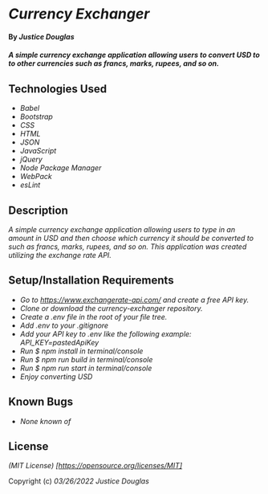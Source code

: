 # _Currency Exchanger_

#### By _**Justice Douglas**_

#### _A simple currency exchange application allowing users to convert USD to to other currencies such as francs, marks, rupees, and so on._

## Technologies Used

* _Babel_
* _Bootstrap_
* _CSS_
* _HTML_
* _JSON_
* _JavaScript_
* _jQuery_
* _Node Package Manager_
* _WebPack_
* _esLint_

## Description

_A simple currency exchange application allowing users to type in an amount in USD and then choose which currency it should be converted to such as francs, marks, rupees, and so on. This application was created utilizing the exchange rate API._

## Setup/Installation Requirements

* _Go to https://www.exchangerate-api.com/ and create a free API key._
* _Clone or download the currency-exchanger repository._
* _Create a .env file in the root of your file tree._
* _Add .env to your .gitignore_
* _Add your API key to .env like the following example: API_KEY=pastedApiKey_
* _Run $ npm install in terminal/console_
* _Run $ npm run build in terminal/console_
* _Run $ npm run start in terminal/console_
* _Enjoy converting USD_

## Known Bugs

* _None known of_

## License

_(MIT License) [https://opensource.org/licenses/MIT]_

Copyright (c) _03/26/2022_ _Justice Douglas_